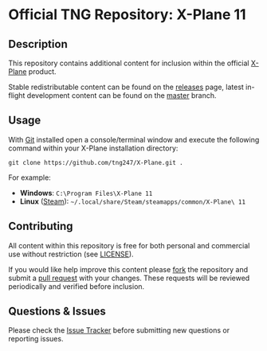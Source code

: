 # Official TNG Repository: X-Plane 11
## Description
This repository contains additional content for inclusion within the official [X-Plane](http://www.x-plane.com) product.

Stable redistributable content can be found on the [releases](https://github.com/tng247/X-Plane/releases) page, latest in-flight development content can be found on the [master](https://github.com/tng247/X-Plane/tree/master) branch.

## Usage
With [Git](https://git-scm.com) installed open a console/terminal window and execute the following command within your X-Plane installation directory:

`git clone https://github.com/tng247/X-Plane.git .`

For example:

* **Windows**: `C:\Program Files\X-Plane 11`
* **Linux** ([Steam](http://store.steampowered.com)): `~/.local/share/Steam/steamapps/common/X-Plane\ 11`

## Contributing
All content within this repository is free for both personal and commercial use without restriction (see [LICENSE](LICENSE)).

If you would like help improve this content please [fork](https://help.github.com/articles/fork-a-repo) the repository and submit a [pull request](https://github.com/tng247/X-Plane/pull/new/master) with your changes. These requests will be reviewed periodically and verified before inclusion.

## Questions & Issues
Please check the [Issue Tracker](https://github.com/tng247/X-Plane/issues) before submitting new questions or reporting issues.
